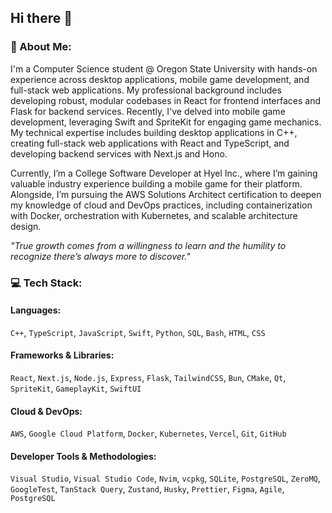 ## Hi there 👋

### 🔭 About Me:
I'm a Computer Science student @ Oregon State University with hands-on experience across desktop applications, mobile game development, and full-stack web applications. My professional background includes developing robust, modular codebases in React for frontend interfaces and Flask for backend services. Recently, I've delved into mobile game development, leveraging Swift and SpriteKit for engaging game mechanics. My technical expertise includes building desktop applications in C++, creating full-stack web applications with React and TypeScript, and developing backend services with Next.js and Hono.

Currently, I’m a College Software Developer at Hyel Inc., where I’m gaining valuable industry experience building a mobile game for their platform. Alongside, I’m pursuing the AWS Solutions Architect certification to deepen my knowledge of cloud and DevOps practices, including containerization with Docker, orchestration with Kubernetes, and scalable architecture design.

*"True growth comes from a willingness to learn and the humility to recognize there’s always more to discover."*

### 💻 Tech Stack:

#### Languages:
`C++`, `TypeScript`, `JavaScript`, `Swift`, `Python`, `SQL`, `Bash`, `HTML`, `CSS`

#### Frameworks & Libraries:
`React`, `Next.js`, `Node.js`, `Express`, `Flask`, `TailwindCSS`, `Bun`, `CMake`, `Qt`, `SpriteKit`, `GameplayKit`, `SwiftUI`

#### Cloud & DevOps:
`AWS`, `Google Cloud Platform`, `Docker`, `Kubernetes`, `Vercel`, `Git`, `GitHub`

#### Developer Tools & Methodologies:
`Visual Studio`, `Visual Studio Code`, `Nvim`, `vcpkg`, `SQLite`, `PostgreSQL`, `ZeroMQ`, `GoogleTest`, `TanStack Query`, `Zustand`, `Husky`, `Prettier`, `Figma`, `Agile`, `PostgreSQL`


